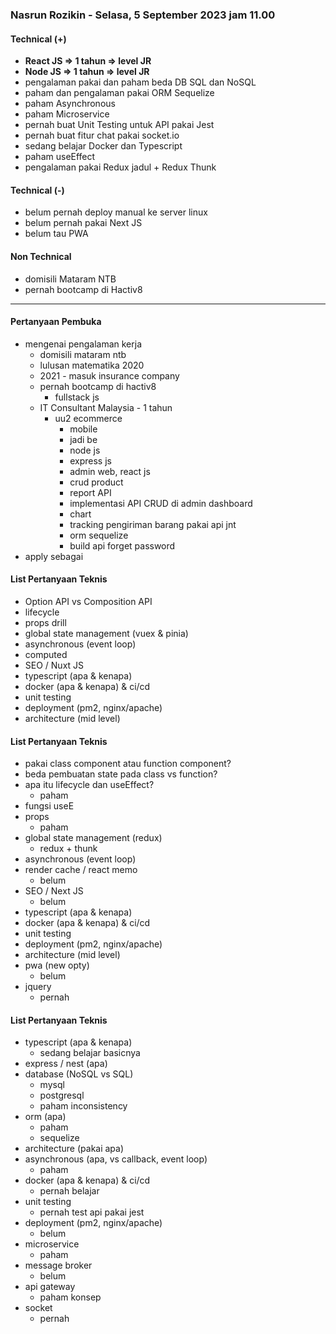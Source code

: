 ### Nasrun Rozikin - Selasa, 5 September 2023 jam 11.00

#### Technical (+) 

- **React JS => 1 tahun => level JR**
- **Node JS => 1 tahun => level JR**
- pengalaman pakai dan paham beda DB SQL dan NoSQL
- paham dan pengalaman pakai ORM Sequelize
- paham Asynchronous
- paham Microservice
- pernah buat Unit Testing untuk API pakai Jest
- pernah buat fitur chat pakai socket.io
- sedang belajar Docker dan Typescript
- paham useEffect
- pengalaman pakai Redux jadul + Redux Thunk

#### Technical (-)  

- belum pernah deploy manual ke server linux
- belum pernah pakai Next JS
- belum tau PWA

#### Non Technical  

- domisili Mataram NTB
- pernah bootcamp di Hactiv8

---

#### Pertanyaan Pembuka

- mengenai pengalaman kerja  
	- domisili mataram ntb
	- lulusan matematika 2020
	- 2021 - masuk insurance company
	- pernah bootcamp di hactiv8
		- fullstack js
	- IT Consultant Malaysia - 1 tahun
		- uu2 ecommerce
			- mobile
			- jadi be
			- node js
			- express js
			- admin web, react js
			- crud product
			- report API
			- implementasi API CRUD di admin dashboard
			- chart
			- tracking pengiriman barang pakai api jnt
			- orm sequelize
			- build api forget password
- apply sebagai


#### List Pertanyaan Teknis

- Option API vs Composition API
- lifecycle 
- props drill  
- global state management (vuex & pinia)  
- asynchronous (event loop)  
- computed 
- SEO / Nuxt JS  
- typescript (apa & kenapa)  
- docker (apa & kenapa) & ci/cd  
- unit testing  
- deployment (pm2, nginx/apache)  
- architecture (mid level)  



#### List Pertanyaan Teknis

- pakai class component atau function component?
- beda pembuatan state pada class vs function?  
- apa itu lifecycle dan useEffect?
	- paham
- fungsi useE 
- props
	- paham
- global state management (redux)  
	- redux + thunk
- asynchronous (event loop)  
- render cache / react memo  
	- belum
- SEO / Next JS  
	- belum
- typescript (apa & kenapa)  
- docker (apa & kenapa) & ci/cd  
- unit testing  
- deployment (pm2, nginx/apache)  
- architecture (mid level)  
- pwa (new opty)
	- belum
- jquery
	- pernah


#### List Pertanyaan Teknis

- typescript (apa & kenapa)
	- sedang belajar basicnya
- express / nest (apa)
- database (NoSQL vs SQL)
	- mysql
	- postgresql
	- paham inconsistency
- orm (apa)
	- paham
	- sequelize
- architecture (pakai apa)
- asynchronous (apa, vs callback, event loop)
	- paham
- docker (apa & kenapa) & ci/cd
	- pernah belajar
- unit testing
	- pernah test api pakai jest
- deployment (pm2, nginx/apache)
	- belum
- microservice
	- paham
- message broker
	- belum
- api gateway
	- paham konsep
- socket
	- pernah